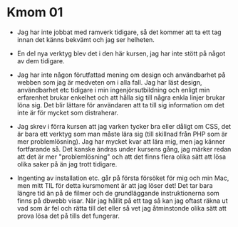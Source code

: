 ---
---
Kmom 01
=========================

- Jag har inte jobbat med ramverk tidigare, så det kommer att ta ett tag innan det känns bekvämt och jag ser helheten.

- En del nya verktyg blev det i den här kursen, jag har inte stött på något av dem tidigare. 

- Jag har inte någon förutfattad mening om design och användbarhet på webben som jag är medveten om i alla fall. Jag har läst design, användbarhet etc tidigare i min ingenjörsutbildning och enligt min erfarenhet brukar enkelhet och att hålla sig till några enkla linjer brukar löna sig. Det blir lättare för användaren att ta till sig information om det inte är för mycket som distraherar. 

- Jag skrev i förra kursen att jag varken tycker bra eller dåligt om CSS, det är bara ett verktyg som man måste lära sig (till skillnad från PHP som är mer problemlösning). Jag har mycket kvar att lära mig, men jag känner fortfarande så. Det kanske ändras under kursens gång, jag märker redan att det är mer "problemlösning" och att det finns flera olika sätt att lösa olika saker på än jag trott tidigare.

- Ingenting av installation etc. går på första försöket för mig och min Mac, men mitt TIL för detta kursmoment är att jag löser det! Det tar bara längre tid än på de filmer och de grundläggande instruktionerna som finns på dbwebb visar. När jag hållit på ett tag så kan jag oftast räkna ut vad som är fel och rätta till det eller så vet jag åtminstonde olika sätt att prova lösa det på tills det fungerar.